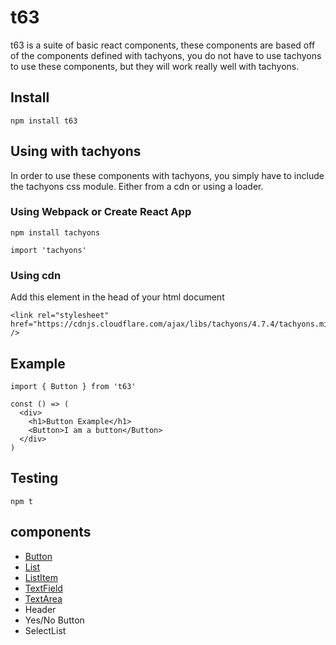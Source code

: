 # t63

t63 is a suite of basic react components, these components are based off of the
components defined with tachyons, you do not have to use tachyons to use these
components, but they will work really well with tachyons.

## Install

```
npm install t63
```

## Using with tachyons

In order to use these components with tachyons, you simply have to include the
tachyons css module. Either from a cdn or using a loader.

### Using Webpack or Create React App

```
npm install tachyons
```

```
import 'tachyons'
```

### Using cdn

Add this element in the head of your html document

```
<link rel="stylesheet" href="https://cdnjs.cloudflare.com/ajax/libs/tachyons/4.7.4/tachyons.min.css" />
```

## Example

```
import { Button } from 't63'

const () => (
  <div>
    <h1>Button Example</h1>
    <Button>I am a button</Button>
  </div>
)
```

## Testing

`npm t`

## components

* [Button](src/button/README.md)
* [List](src/list/README.md)
* [ListItem](src/list-item/README.md)
* [TextField](src/text-field/README.md)
* [TextArea](src/text-area/README.md)
* Header
* Yes/No Button
* SelectList
